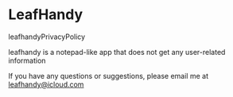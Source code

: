 # LeafHandy


leafhandyPrivacyPolicy

leafhandy is a notepad-like app that does not get any user-related information

If you have any questions or suggestions, please email me at leafhandy@icloud.com
